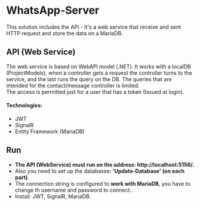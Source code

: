 # WhatsApp-Server

This solution includes the API - It's a web service that receive and sent HTTP request and store the data on a MariaDB.


## API (Web Service)
The web service is based on WebAPI model (.NET). It works with a localDB (ProjectModels), when a controller gets a request the controller turns to the service, and the last runs the query on the DB. The queries that are intended for the contact/message controller is limited.<br />
The access is permitted just for a user that has a token (Issued at login).

#### Technologies:
- JWT
- SignalR
- Entity Framework (MariaDB)

## Run
- **The API (WebService) must run on the address: http://localhost:5156/.<br />**
- Also you need to set up the databasse: **'Update-Database' (on each part)**.<br />
- The connection string is configured to **work with MariaDB**, you have to change th username and password to connect.
- Install: JWT, SignalR, MariaDB.
